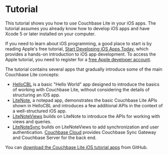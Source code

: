 # Tutorial #

This tutorial shows you how to use Couchbase Lite in your iOS apps. The tutorial assumes you already know how to develop iOS apps and have Xcode 5 or later installed on your computer. 

If you need to learn  about iOS programming, a good place to start is by reading Apple's free tutorial, [Start Developing iOS Apps Today](https://developer.apple.com/library/ios/referencelibrary/GettingStarted/RoadMapiOS/index.html#//apple_ref/doc/uid/TP40011343), which provides a hands-on introduction to iOS app development. To access the Apple tutorial, you need to register for a [free Apple developer account](https://developer.apple.com/register/index.action).

The tutorial contains several apps that gradually introduce some of the main Couchbase Lite concepts:

* [HelloCBL](#hellocbl) is a basic "Hello World" app designed to introduce the basics of working with Couchbase Lite, without considering the details of structuring an iOS app.
* [LiteNote](#litenote), a notepad app, demonstrates the basic Couchbase Lite APIs  shown in HelloCBL and introduces a few additional APIs in the context of a well-structured iOS app.
* [LiteNoteViews](#litenoteviews) builds on LiteNote to introduce the APIs for working with views and queries.
* [LiteNoteSync](#litenotesync) builds on LiteNoteViews to add synchronization and user authentication.  [Couchbase Cloud](http://www.couchbasecloud.com) provides Couchbase Sync Gateway and Couchbase Server for the back end.

You can [download the Couchbase Lite iOS tutorial apps](https://github.com/couchbaselabs/couchbase-lite-tutorial-ios) from GitHub.

